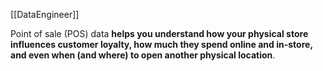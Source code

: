 [[DataEngineer]]

Point of sale (POS) data **helps you understand how your physical store influences customer loyalty, how much they spend online and in-store, and even when (and where) to open another physical location**.